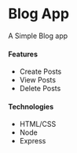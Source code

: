 <h1>Blog App</h1>
<p>A Simple Blog app</p>
<h4>Features</h4>
<ul>
  <li>Create Posts</li>
  <li>View Posts</li>
  <li>Delete Posts</li>
</ul>
<h4>Technologies</h4>
<ul>
  <li>HTML/CSS</li>
  <li>Node</li>
  <li>Express</li>
</ul>
